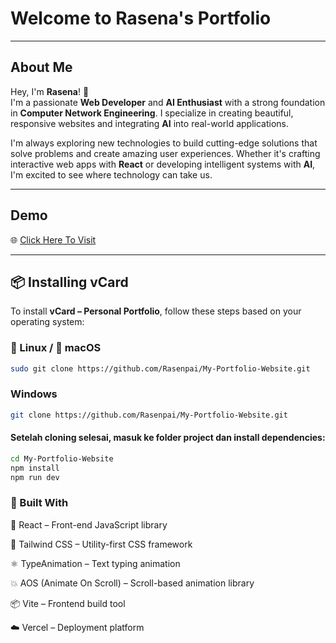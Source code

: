 # Welcome to Rasena's Portfolio

---

## About Me
Hey, I'm **Rasena**! 👋  
I'm a passionate **Web Developer** and **AI Enthusiast** with a strong foundation in **Computer Network Engineering**. I specialize in creating beautiful, responsive websites and integrating **AI** into real-world applications.  

I'm always exploring new technologies to build cutting-edge solutions that solve problems and create amazing user experiences. Whether it's crafting interactive web apps with **React** or developing intelligent systems with **AI**, I'm excited to see where technology can take us.

---

## Demo 
🌐 [Click Here To Visit](https://my-portfolio-website-fawn-six.vercel.app/)

---

## 📦 Installing vCard

To install **vCard – Personal Portfolio**, follow these steps based on your operating system:

### 🐧 Linux / 🍎 macOS

```bash
sudo git clone https://github.com/Rasenpai/My-Portfolio-Website.git 
```

### Windows
```bash
git clone https://github.com/Rasenpai/My-Portfolio-Website.git 
```

#### Setelah cloning selesai, masuk ke folder project dan install dependencies:

```bash 
cd My-Portfolio-Website
npm install
npm run dev
```

### 🔧 Built With

🧩 React – Front-end JavaScript library

🎨 Tailwind CSS – Utility-first CSS framework

⚛️ TypeAnimation – Text typing animation

💥 AOS (Animate On Scroll) – Scroll-based animation library

📦 Vite – Frontend build tool

☁️ Vercel – Deployment platform